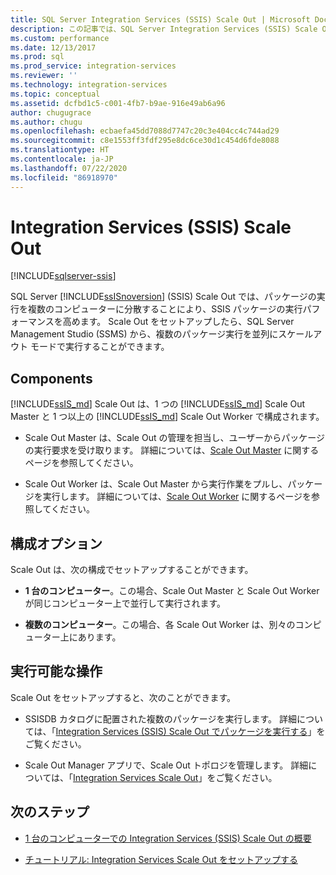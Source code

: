 ```yaml
---
title: SQL Server Integration Services (SSIS) Scale Out | Microsoft Docs
description: この記事では、SQL Server Integration Services (SSIS) Scale Out 機能の概要を提供します。この機能は、SSIS パッケージの実行パフォーマンスを高めます
ms.custom: performance
ms.date: 12/13/2017
ms.prod: sql
ms.prod_service: integration-services
ms.reviewer: ''
ms.technology: integration-services
ms.topic: conceptual
ms.assetid: dcfbd1c5-c001-4fb7-b9ae-916e49ab6a96
author: chugugrace
ms.author: chugu
ms.openlocfilehash: ecbaefa45dd7088d7747c20c3e404cc4c744ad29
ms.sourcegitcommit: c8e1553ff3fdf295e8dc6ce30d1c454d6fde8088
ms.translationtype: HT
ms.contentlocale: ja-JP
ms.lasthandoff: 07/22/2020
ms.locfileid: "86918970"
---
```

# <a name="integration-services-ssis-scale-out"></a>Integration Services (SSIS) Scale Out

[!INCLUDE[sqlserver-ssis](../../includes/applies-to-version/sqlserver-ssis.md)]


SQL Server [!INCLUDE[ssISnoversion](../../includes/ssisnoversion-md.md)] (SSIS) Scale Out では、パッケージの実行を複数のコンピューターに分散することにより、SSIS パッケージの実行パフォーマンスを高めます。 Scale Out をセットアップしたら、SQL Server Management Studio (SSMS) から、複数のパッケージ実行を並列にスケールアウト モードで実行することができます。

## <a name="components"></a>Components
[!INCLUDE[ssIS_md](../../includes/ssis-md.md)] Scale Out は、1 つの [!INCLUDE[ssIS_md](../../includes/ssis-md.md)] Scale Out Master と 1 つ以上の [!INCLUDE[ssIS_md](../../includes/ssis-md.md)] Scale Out Worker で構成されます。

-   Scale Out Master は、Scale Out の管理を担当し、ユーザーからパッケージの実行要求を受け取ります。 詳細については、[Scale Out Master](integration-services-ssis-scale-out-master.md) に関するページを参照してください。

-   Scale Out Worker は、Scale Out Master から実行作業をプルし、パッケージを実行します。 詳細については、[Scale Out Worker](integration-services-ssis-scale-out-worker.md) に関するページを参照してください。

## <a name="configuration-options"></a>構成オプション
Scale Out は、次の構成でセットアップすることができます。

-   **1 台のコンピューター**。この場合、Scale Out Master と Scale Out Worker が同じコンピューター上で並行して実行されます。

-   **複数のコンピューター**。この場合、各 Scale Out Worker は、別々のコンピューター上にあります。

## <a name="what-you-can-do"></a>実行可能な操作
Scale Out をセットアップすると、次のことができます。

-   SSISDB カタログに配置された複数のパッケージを実行します。 詳細については、「[Integration Services (SSIS) Scale Out でパッケージを実行する](run-packages-in-integration-services-ssis-scale-out.md)」をご覧ください。

-   Scale Out Manager アプリで、Scale Out トポロジを管理します。 詳細については、「[Integration Services Scale Out](integration-services-ssis-scale-out-manager.md)」をご覧ください。

## <a name="next-steps"></a>次のステップ
-   [1 台のコンピューターでの Integration Services (SSIS) Scale Out の概要](get-started-with-ssis-scale-out-onebox.md)

-   [チュートリアル: Integration Services Scale Out をセットアップする](walkthrough-set-up-integration-services-scale-out.md)
